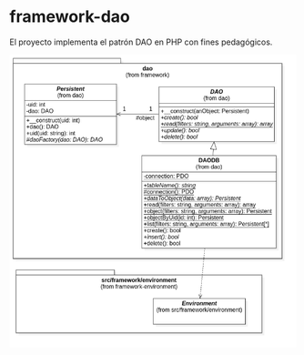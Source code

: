 # framework-dao
El proyecto implementa el patrón DAO en PHP con fines pedagógicos.


![UML Classes Diagram](/docs/uml-class-dao-pattern.png)